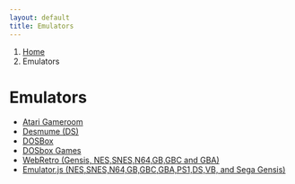 ```yaml
---
layout: default
title: Emulators
---
```

<nav aria-label="breadcrumb">
    <ol class="breadcrumb">
        <li class="breadcrumb-item"><a href="/">Home</a></li>
        <li class="breadcrumb-item active">Emulators</li>
    </ol>
</nav>

<h1 class="text-center">Emulators</h1>
<ul>
    <li><a href="atari-gameroom/">Atari Gameroom</a></li>
    <li><a href="desmume/">Desmume (DS)</a></li>
    <li><a href="dosbox/">DOSBox</a></li>
    <li><a href="dosboxgames/">DOSbox Games</a></li>
    <li><a href="webretro/">WebRetro (Gensis, NES,SNES,N64,GB,GBC and GBA)</a></li>
    <li><a href="emulator.js/">Emulator.js (NES,SNES,N64,GB,GBC,GBA,PS1,DS,VB, and Sega Gensis)</a></li>
</ul>